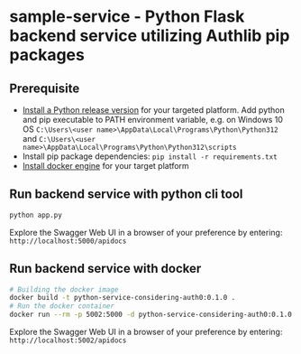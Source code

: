 # sample-service - Python Flask backend service utilizing Authlib pip packages

## Prerequisite

- [Install a Python release version](https://www.python.org/downloads/windows/) for your targeted platform. Add python and pip executable to PATH environment variable, e.g. on Windows 10 OS `C:\Users\<user name>\AppData\Local\Programs\Python\Python312` and `C:\Users\<user name>\AppData\Local\Programs\Python\Python312\scripts`
- Install pip package dependencies: `pip install -r requirements.txt`
- [Install docker engine](https://docs.docker.com/engine/install/) for your target platform

## Run backend service with python cli tool

```sh
python app.py
```

Explore the Swagger Web UI in a browser of your preference by entering: `http://localhost:5000/apidocs`

## Run backend service with docker

```sh
# Building the docker image
docker build -t python-service-considering-auth0:0.1.0 .
# Run the docker container
docker run --rm -p 5002:5000 -d python-service-considering-auth0:0.1.0 
```

Explore the Swagger Web UI in a browser of your preference by entering: `http://localhost:5002/apidocs`